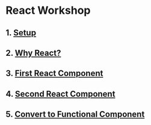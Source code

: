 # React Workshop

## 1. [Setup](./docs/setup.md)

## 2. [Why React?](./docs/why-react.md) 

## 3. [First React Component](./docs/first-react-component.md)

## 4. [Second React Component](./docs/second-react-component.md)

## 5. [Convert to Functional Component](./docs/convert-to-functional-component.md)


